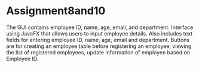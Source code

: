 # Assignment8and10

The GUI contains  employee ID, name, age, email, and department. 
Interface using JavaFX that allows users to input employee
details.
Also includes text fields for entering employee ID, name, age, email and department.
Buttons are for creating an employee table before registering an employee, viewing
the list of registered employees, update information of employee based on Employee
ID.
